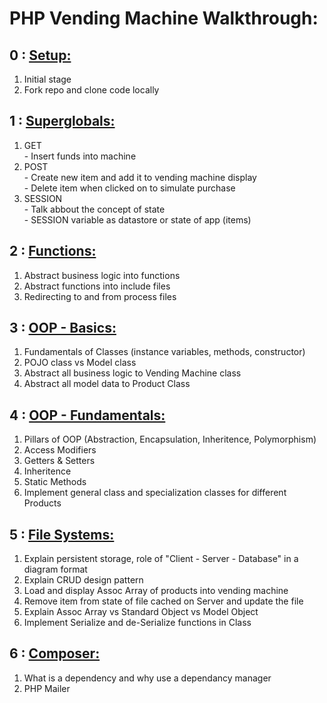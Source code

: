 # PHP Vending Machine Walkthrough:

## 0 : <u>Setup:</u>
<ol>
    <li>Initial stage</li>
    <li>Fork repo and clone code locally</li>
</ol>

## 1 : <u>Superglobals:</u>
<ol>
    <li>GET</li>
        - Insert funds into machine
    <li>POST</li>
        - Create new item and add it to vending machine display <br>
        - Delete item when clicked on to simulate purchase 
    <li>SESSION</li>
        - Talk abbout the concept of state <br>
        - SESSION variable as datastore or state of app (items)
</ol>

## 2 : <u>Functions:</u>
<ol>
    <li>Abstract business logic into functions</li>
    <li>Abstract functions into include files</li>
    <li>Redirecting to and from process files</li>
</ol>


## 3 : <u>OOP - Basics:</u>
<ol>
    <li>Fundamentals of Classes (instance variables, methods, constructor)</li>
    <li>POJO class vs Model class</li>
    <li>Abstract all business logic to Vending Machine class</li>
    <li>Abstract all model data to Product Class</li>
</ol>

## 4 : <u>OOP - Fundamentals:</u>
<ol>
    <li>Pillars of OOP (Abstraction, Encapsulation, Inheritence, Polymorphism)</li>
    <li>Access Modifiers</li>
    <li>Getters & Setters</li>
    <li>Inheritence</li>
    <li>Static Methods</li>
    <li>Implement general class and specialization classes for different Products</li>
</ol>


## 5 : <u>File Systems:</u>
<ol>
    <li>Explain persistent storage, role of "Client - Server - Database" in a diagram format</li>
    <li>Explain CRUD design pattern</li>
    <li>Load and display Assoc Array of products into vending machine</li>
    <li>Remove item from state of file cached on Server and update the file </li>
    <li>Explain Assoc Array vs Standard Object vs Model Object</li>
    <li>Implement Serialize and de-Serialize functions in Class</li>
</ol>

## 6 : <u>Composer:</u>
<ol>
    <li>What is a dependency and why use a dependancy manager</li>
    <li>PHP Mailer</li>
</ol>